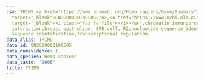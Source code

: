 ```yaml
---
csv: TRIM9,<a href="https://www.ensembl.org/Homo_sapiens/Gene/Summary?db=core;g=ENSG00000100505"
  target="_blank">ENSG00000100505</a>,<a href="https://www.ncbi.nlm.nih.gov/pubmed/22863008"
  target="_blank"><i class="fas fa-file"></i></a>",chromatin immunoprecipitation assay,direct
  interaction,breast epithelium, BPE cell, R2,nucleotide sequence identification,nucleotide
  sequence identification,transcriptional regulation,
data_alias: TRIM9
data_id: ENSG00000100505
data_numevidence: 1
data_species: Homo sapiens
data_taxid: '9606'
title: TRIM9
---
```

